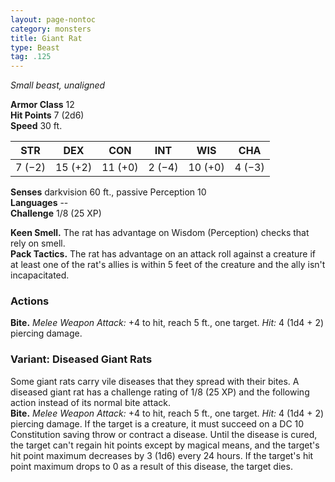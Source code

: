 ```yaml
---
layout: page-nontoc
category: monsters
title: Giant Rat
type: Beast
tag: .125
---
```

_Small beast, unaligned_

**Armor Class** 12    
**Hit Points** 7 (2d6)    
**Speed** 30 ft. 

| STR     | DEX     | CON     | INT     | WIS     | CHA     |
|---------|---------|---------|---------|---------|---------|
| 7 (−2)  | 15 (+2) | 11 (+0) | 2 (−4)  | 10 (+0) | 4 (−3)  |  

**Senses** darkvision 60 ft., passive Perception 10    
**Languages** --    
**Challenge** 1/8 (25 XP)    

**Keen Smell.** The rat has advantage on Wisdom (Perception) checks that rely on smell.    
**Pack Tactics.** The rat has advantage on an attack roll against a creature if at least one of the rat's allies is within 5 feet of the creature and the ally isn't incapacitated. 

### Actions    
**Bite.** _Melee Weapon Attack:_ +4 to hit, reach 5 ft., one target. _Hit:_ 4 (1d4 + 2) piercing damage. 

### Variant: Diseased Giant Rats 
Some giant rats carry vile diseases that they spread with their bites. A diseased giant rat has a challenge rating of 1/8 (25 XP) and the following action instead of its normal bite attack.     
**Bite.** _Melee Weapon Attack:_ +4 to hit, reach 5 ft., one target. _Hit:_ 4 (1d4 + 2) piercing damage. If the target is a creature, it must succeed on a DC 10 Constitution saving throw or contract a disease. Until the disease is cured, the target can't regain hit points except by magical means, and the target's hit point maximum decreases by 3 (1d6) every 24 hours. If the target's hit point maximum drops to 0 as a result of this disease, the target dies. 